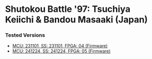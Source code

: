 # Shutokou Battle '97: Tsuchiya Keiichi & Bandou Masaaki (Japan)

### Tested Versions

- [MCU: 231101, SS: 231101, FPGA: 04 (Firmware)](./01/README.md)
- [MCU: 241224, SS: 241224, FPGA: 05 (Firmware)](./02/README.md)
